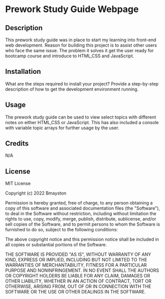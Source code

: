 # Prework Study Guide Webpage

## Description

This prework study guide was in place to start my learning into front-end web development. Reason for building this project is to assist other users who face the same issue. The problem it solves it get the user ready for bootcamp course and introduce to HTML,CSS and JavaScript. 

## Installation

What are the steps required to install your project? Provide a step-by-step description of how to get the development environment running.

## Usage

The prework study guide can be used to view select topics with different notes on either HTML,CSS or JavaScript. This has also included a console with variable topic arrays for further usage by the user.

## Credits

N/A

## License

MIT License

Copyright (c) 2022 Bmayston

Permission is hereby granted, free of charge, to any person obtaining a copy
of this software and associated documentation files (the "Software"), to deal
in the Software without restriction, including without limitation the rights
to use, copy, modify, merge, publish, distribute, sublicense, and/or sell
copies of the Software, and to permit persons to whom the Software is
furnished to do so, subject to the following conditions:

The above copyright notice and this permission notice shall be included in all
copies or substantial portions of the Software.

THE SOFTWARE IS PROVIDED "AS IS", WITHOUT WARRANTY OF ANY KIND, EXPRESS OR
IMPLIED, INCLUDING BUT NOT LIMITED TO THE WARRANTIES OF MERCHANTABILITY,
FITNESS FOR A PARTICULAR PURPOSE AND NONINFRINGEMENT. IN NO EVENT SHALL THE
AUTHORS OR COPYRIGHT HOLDERS BE LIABLE FOR ANY CLAIM, DAMAGES OR OTHER
LIABILITY, WHETHER IN AN ACTION OF CONTRACT, TORT OR OTHERWISE, ARISING FROM,
OUT OF OR IN CONNECTION WITH THE SOFTWARE OR THE USE OR OTHER DEALINGS IN THE
SOFTWARE.


